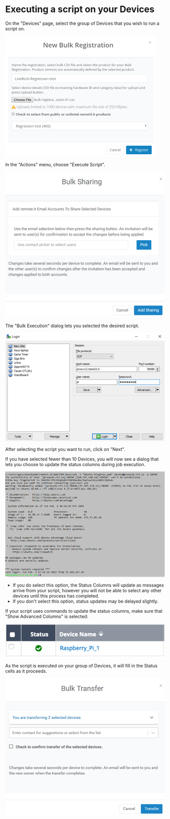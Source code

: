 # Executing a script on your Devices

On the "Devices" page, select the group of Devices that you wish to run a script on.

![](../../.gitbook/assets/image%20%28292%29.png)

In the "Actions" menu, choose "Execute Script".  

![](../../.gitbook/assets/image%20%28402%29.png)

The "Bulk Execution" dialog lets you selected the desired script.  

![](../../.gitbook/assets/image%20%28309%29.png)

After selecting the script you want to run, click on "Next".

If you have selected fewer than 10 Devices, you will now see a dialog that lets you choose to update the status columns during job execution.  

![](../../.gitbook/assets/image%20%28288%29.png)

* If you do select this option, the Status Columns will update as messages arrive from your script, however you will not be able to select any other devices until this process has completed.
* If you don't select this option, status updates may be delayed slightly.

If your script uses commands to update the status columns,  make sure that "Show Advanced Columns" is selected:

![](../../.gitbook/assets/image%20%283%29.png)

As the script is executed on your group of Devices, it will fill in the Status cells as it proceeds.

![](../../.gitbook/assets/image%20%28177%29.png)

